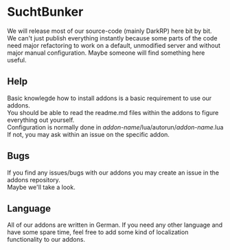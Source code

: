 # SuchtBunker

We will release most of our source-code (mainly DarkRP) here bit by bit.\
We can't just publish everything instantly because some parts of the code need major refactoring to work on a default, unmodified server and without major manual configuration. 
Maybe someone will find something here useful.

## Help
Basic knowlegde how to install addons is a basic requirement to use our addons.\
You should be able to read the readme.md files within the addons to figure everything out yourself.\
Configuration is normally done in *addon-name*/lua/autorun/*addon-name*.lua\
If not, you may ask within an issue on the specific addon.

## Bugs
If you find any issues/bugs with our addons you may create an issue in the addons repository.\
Maybe we'll take a look.

## Language
All of our addons are written in German. If you need any other language and have some spare time, feel free to add some kind of localization functionality to our addons.

